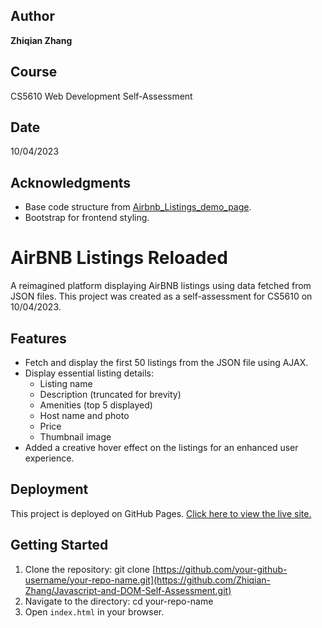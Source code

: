## Author

**Zhiqian Zhang**

## Course
CS5610 Web Development Self-Assessment

## Date
10/04/2023


## Acknowledgments

- Base code structure from [Airbnb_Listings_demo_page](https://github.com/john-guerra/Airbnb_Listings_demo_page).
- Bootstrap for frontend styling.


# AirBNB Listings Reloaded

A reimagined platform displaying AirBNB listings using data fetched from JSON files. This project was created as a self-assessment for CS5610 on 10/04/2023.

## Features

- Fetch and display the first 50 listings from the JSON file using AJAX.
- Display essential listing details:
  - Listing name
  - Description (truncated for brevity)
  - Amenities (top 5 displayed)
  - Host name and photo
  - Price
  - Thumbnail image
- Added a creative hover effect on the listings for an enhanced user experience.

## Deployment

This project is deployed on GitHub Pages. [Click here to view the live site.](https://zhiqian-zhang.github.io/Javascript-and-DOM-Self-Assessment/)

## Getting Started

1. Clone the repository: 
git clone [https://github.com/your-github-username/your-repo-name.git](https://github.com/Zhiqian-Zhang/Javascript-and-DOM-Self-Assessment.git)
2. Navigate to the directory:
cd your-repo-name
3. Open `index.html` in your browser.

